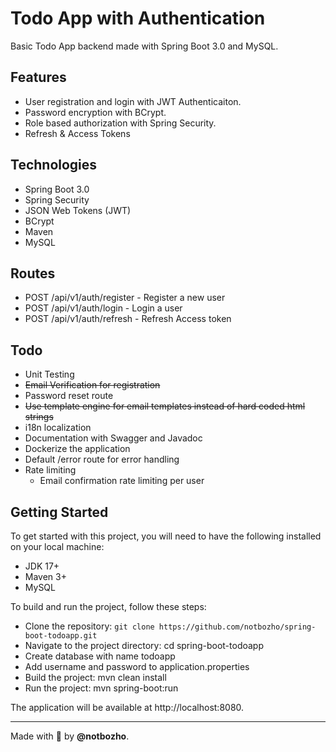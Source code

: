 # Todo App with Authentication
Basic Todo App backend made with Spring Boot 3.0 and MySQL.


## Features
 * User registration and login with JWT Authenticaiton.
 * Password encryption with BCrypt.
 * Role based authorization with Spring Security.
 * Refresh & Access Tokens

## Technologies
* Spring Boot 3.0
* Spring Security
* JSON Web Tokens (JWT)
* BCrypt
* Maven
* MySQL

## Routes
* POST /api/v1/auth/register - Register a new user
* POST /api/v1/auth/login - Login a user
* POST /api/v1/auth/refresh - Refresh Access token

## Todo
 * Unit Testing
 * ~~Email Verification for registration~~
 * Password reset route
 * ~~Use template engine for email templates instead of hard coded html strings~~
 * i18n localization
 * Documentation with Swagger and Javadoc
 * Dockerize the application
 * Default /error route for error handling
 * Rate limiting
    * Email confirmation rate limiting per user

## Getting Started
To get started with this project, you will need to have the following installed on your local machine:

* JDK 17+
* Maven 3+
* MySQL

To build and run the project, follow these steps:

* Clone the repository: `git clone https://github.com/notbozho/spring-boot-todoapp.git`
* Navigate to the project directory: cd spring-boot-todoapp
* Create database with name todoapp
* Add username and password to application.properties
* Build the project: mvn clean install
* Run the project: mvn spring-boot:run

The application will be available at http://localhost:8080.

---
Made with 💖 by **@notbozho**.